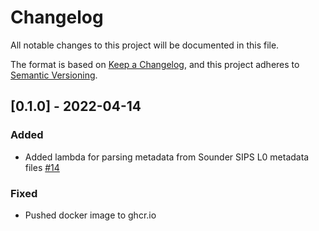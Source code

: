 # Changelog

All notable changes to this project will be documented in this file.

The format is based on [Keep a Changelog](https://keepachangelog.com/en/1.0.0/),
and this project adheres to [Semantic Versioning](https://semver.org/spec/v2.0.0.html).

## [0.1.0] - 2022-04-14

### Added
- Added lambda for parsing metadata from Sounder SIPS L0 metadata files [#14](https://github.com/unity-sds/unity-data-services/issues/14)

### Fixed
- Pushed docker image to ghcr.io
